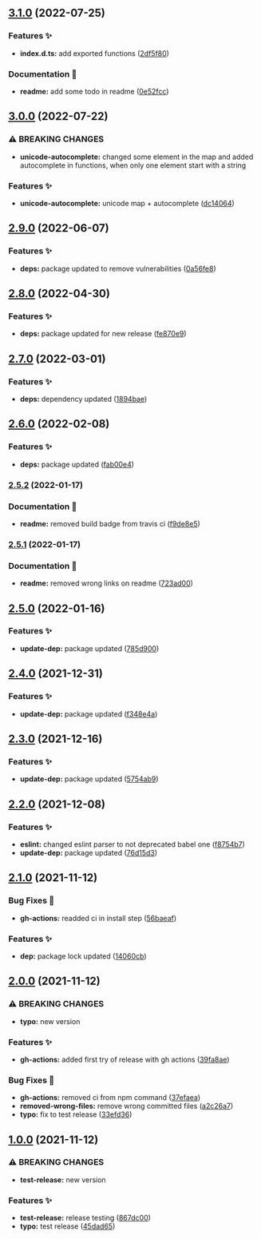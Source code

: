 ## [3.1.0](https://github.com/emish89/smile2emoji/compare/v3.0.0...v3.1.0) (2022-07-25)


### Features :sparkles:

* **index.d.ts:** add exported functions ([2df5f80](https://github.com/emish89/smile2emoji/commit/2df5f80d6fe429ddb5d2db5b56bad6e8983851aa))


### Documentation :memo:

* **readme:** add some todo in readme ([0e52fcc](https://github.com/emish89/smile2emoji/commit/0e52fcc64325dab5ebaa6e2dd7fa52b4defc34e1))

## [3.0.0](https://github.com/emish89/smile2emoji/compare/v2.9.0...v3.0.0) (2022-07-22)


### ⚠ BREAKING CHANGES

* **unicode-autocomplete:** changed some element in the map and added autocomplete in functions, when only one element start with a string

### Features :sparkles:

* **unicode-autocomplete:** unicode map + autocomplete ([dc14064](https://github.com/emish89/smile2emoji/commit/dc14064ba6d08f0fd7f45e42cdebe5a15f43e0dc))

## [2.9.0](https://github.com/emish89/smile2emoji/compare/v2.8.0...v2.9.0) (2022-06-07)


### Features :sparkles:

* **deps:** package updated to remove vulnerabilities ([0a56fe8](https://github.com/emish89/smile2emoji/commit/0a56fe861b2b01e3be0b0fee6f44c4cc983833e0))

## [2.8.0](https://github.com/emish89/smile2emoji/compare/v2.7.0...v2.8.0) (2022-04-30)


### Features :sparkles:

* **deps:** package updated for new release ([fe870e9](https://github.com/emish89/smile2emoji/commit/fe870e92303d56b57c4a87151965f24b457ac70e))

## [2.7.0](https://github.com/emish89/smile2emoji/compare/v2.6.0...v2.7.0) (2022-03-01)


### Features :sparkles:

* **deps:** dependency updated ([1894bae](https://github.com/emish89/smile2emoji/commit/1894baeb6e36aa99da66b8cfa65f14e2174763d7))

## [2.6.0](https://github.com/emish89/smile2emoji/compare/v2.5.2...v2.6.0) (2022-02-08)


### Features :sparkles:

* **deps:** package updated ([fab00e4](https://github.com/emish89/smile2emoji/commit/fab00e44a11bf20583daae86df6b260566e6c871))

### [2.5.2](https://github.com/emish89/smile2emoji/compare/v2.5.1...v2.5.2) (2022-01-17)


### Documentation :memo:

* **readme:** removed build badge from travis ci ([f9de8e5](https://github.com/emish89/smile2emoji/commit/f9de8e524d9728f8917daf59a33e5d1d01d29c52))

### [2.5.1](https://github.com/emish89/smile2emoji/compare/v2.5.0...v2.5.1) (2022-01-17)


### Documentation :memo:

* **readme:** removed wrong links on readme ([723ad00](https://github.com/emish89/smile2emoji/commit/723ad007efe1e8b15926014932f894bff099cf74))

## [2.5.0](https://github.com/emish89/smile2emoji/compare/v2.4.0...v2.5.0) (2022-01-16)


### Features :sparkles:

* **update-dep:** package updated ([785d900](https://github.com/emish89/smile2emoji/commit/785d9004959b144cc77efec166895cc5a98a7be8))

## [2.4.0](https://github.com/emish89/smile2emoji/compare/v2.3.0...v2.4.0) (2021-12-31)


### Features :sparkles:

* **update-dep:** package updated ([f348e4a](https://github.com/emish89/smile2emoji/commit/f348e4a8a4316f9c5d8f334e2f420f300d2bd522))

## [2.3.0](https://github.com/emish89/smile2emoji/compare/v2.2.0...v2.3.0) (2021-12-16)


### Features :sparkles:

* **update-dep:** package updated ([5754ab9](https://github.com/emish89/smile2emoji/commit/5754ab9f9df8df103e6bc7fd5e12bc7dd746ee52))

## [2.2.0](https://github.com/emish89/smile2emoji/compare/v2.1.0...v2.2.0) (2021-12-08)


### Features :sparkles:

* **eslint:** changed eslint parser to not deprecated babel one ([f8754b7](https://github.com/emish89/smile2emoji/commit/f8754b7470771b6a91ffef6ea4773808a0776b11))
* **update-dep:** package updated ([76d15d3](https://github.com/emish89/smile2emoji/commit/76d15d3bdc87d32b0cd1a7d304f4ddf6a7d91763))

## [2.1.0](https://github.com/emish89/smile2emoji/compare/v2.0.0...v2.1.0) (2021-11-12)


### Bug Fixes :bug:

* **gh-actions:** readded ci in install step ([56baeaf](https://github.com/emish89/smile2emoji/commit/56baeaf329fc9ba390cb4fb79a5d4e8db7a832a5))


### Features :sparkles:

* **dep:** package lock updated ([14060cb](https://github.com/emish89/smile2emoji/commit/14060cb1b1fef3c7fb4b1aa05170bc9b7b800ecc))

## [2.0.0](https://github.com/emish89/smile2emoji/compare/v1.0.0...v2.0.0) (2021-11-12)


### ⚠ BREAKING CHANGES

* **typo:** new version

### Features :sparkles:

* **gh-actions:** added first try of release with gh actions ([39fa8ae](https://github.com/emish89/smile2emoji/commit/39fa8ae559b06f36c7b987085a25faf5b707d8f0))


### Bug Fixes :bug:

* **gh-actions:** removed ci from npm command ([37efaea](https://github.com/emish89/smile2emoji/commit/37efaea6ba5400a5f10e54a77c883b773657dd7e))
* **removed-wrong-files:** remove wrong committed files ([a2c26a7](https://github.com/emish89/smile2emoji/commit/a2c26a79e40cc9d016298430d791bc2cf5face8c))
* **typo:** fix to test release ([33efd36](https://github.com/emish89/smile2emoji/commit/33efd36bbad5e05d051dc2d2cc78d86e9030cbc4))

## [1.0.0](https://github.com/emish89/smile2emoji/compare/v0.0.12...v1.0.0) (2021-11-12)


### ⚠ BREAKING CHANGES

* **test-release:** new version

### Features :sparkles:

* **test-release:** release testing ([867dc00](https://github.com/emish89/smile2emoji/commit/867dc003303f261389995092be194243b3bb81c7))
* **typo:** test release ([45dad65](https://github.com/emish89/smile2emoji/commit/45dad6571d734b8cfae3001b299b0c437d88c25e))
